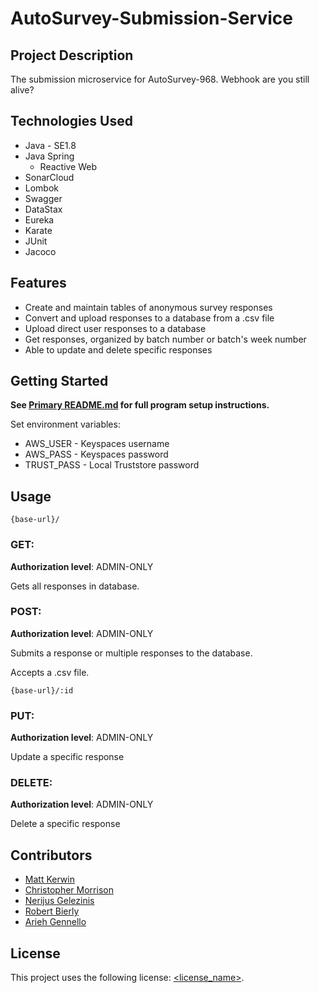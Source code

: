 # AutoSurvey-Submission-Service

## Project Description

The submission microservice for AutoSurvey-968. Webhook are you still alive?

## Technologies Used

* Java - SE1.8
* Java Spring
  - Reactive Web
* SonarCloud
* Lombok
* Swagger
* DataStax
* Eureka
* Karate
* JUnit
* Jacoco

## Features

* Create and maintain tables of anonymous survey responses
* Convert and upload responses to a database from a .csv file
* Upload direct user responses to a database
* Get responses, organized by batch number or batch's week number
* Able to update and delete specific responses

## Getting Started

**See [Primary README.md](https://github.com/AutoSurvey-968/AutoSurvey-back) for full program setup instructions.**

Set environment variables:
* AWS_USER - Keyspaces username
* AWS_PASS - Keyspaces password
* TRUST_PASS - Local Truststore password

## Usage

```
{base-url}/
```

### GET:
**Authorization level**: ADMIN-ONLY

Gets all responses in database.

### POST:
**Authorization level**: ADMIN-ONLY

Submits a response or multiple responses to the database.

Accepts a .csv file.

```
{base-url}/:id
```
### PUT:
**Authorization level**: ADMIN-ONLY

Update a specific response

### DELETE:
**Authorization level**: ADMIN-ONLY

Delete a specific response

## Contributors

- [Matt Kerwin](https://github.com/MatKerwin)
- [Christopher Morrison](https://github.com/cmorrison-rev)
- [Nerijus Gelezinis](https://github.com/NGelezinis)
- [Robert Bierly](https://github.com/rnbiv45)
- [Arieh Gennello](https://github.com/MoldedPixels)


## License

This project uses the following license: [<license_name>](<link>).
